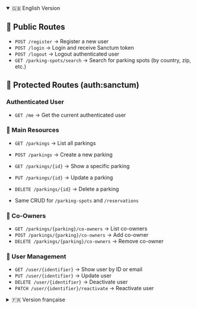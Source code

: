 <details open>
<summary>🇬🇧 English Version</summary>

## 📌 Public Routes

- `POST /register` → Register a new user  
- `POST /login` → Login and receive Sanctum token  
- `POST /logout` → Logout authenticated user  
- `GET /parking-spots/search` → Search for parking spots (by country, zip, etc.)

## 🔐 Protected Routes (auth:sanctum)

### Authenticated User
- `GET /me` → Get the current authenticated user

### 🚗 Main Resources
- `GET /parkings` → List all parkings  
- `POST /parkings` → Create a new parking  
- `GET /parkings/{id}` → Show a specific parking  
- `PUT /parkings/{id}` → Update a parking  
- `DELETE /parkings/{id}` → Delete a parking  

- Same CRUD for `/parking-spots` and `/reservations`

### 👥 Co-Owners
- `GET /parkings/{parking}/co-owners` → List co-owners  
- `POST /parkings/{parking}/co-owners` → Add co-owner  
- `DELETE /parkings/{parking}/co-owners` → Remove co-owner  

### 👤 User Management
- `GET /user/{identifier}` → Show user by ID or email  
- `PUT /user/{identifier}` → Update user  
- `DELETE /user/{identifier}` → Deactivate user  
- `PATCH /user/{identifier}/reactivate` → Reactivate user

</details>

<details>
<summary>🇫🇷 Version française</summary>

## 📌 Routes publiques

- `POST /register` → Enregistrer un nouvel utilisateur  
- `POST /login` → Se connecter et recevoir un token Sanctum  
- `POST /logout` → Se déconnecter (utilisateur authentifié)  
- `GET /parking-spots/search` → Rechercher des places (par pays, code postal, etc.)

## 🔐 Routes protégées (auth:sanctum)

### Utilisateur connecté
- `GET /me` → Obtenir les infos de l’utilisateur connecté

### 🚗 Ressources principales
- `GET /parkings` → Lister les parkings  
- `POST /parkings` → Créer un parking  
- `GET /parkings/{id}` → Afficher un parking  
- `PUT /parkings/{id}` → Mettre à jour un parking  
- `DELETE /parkings/{id}` → Supprimer un parking  

- CRUD identique pour `/parking-spots` et `/reservations`

### 👥 Co-propriétaires
- `GET /parkings/{parking}/co-owners` → Lister les co-propriétaires  
- `POST /parkings/{parking}/co-owners` → Ajouter un co-propriétaire  
- `DELETE /parkings/{parking}/co-owners` → Supprimer un co-propriétaire  

### 👤 Gestion des utilisateurs
- `GET /user/{identifier}` → Afficher un utilisateur (ID ou email)  
- `PUT /user/{identifier}` → Mettre à jour un utilisateur  
- `DELETE /user/{identifier}` → Désactiver un utilisateur  
- `PATCH /user/{identifier}/reactivate` → Réactiver un utilisateur

</details>
